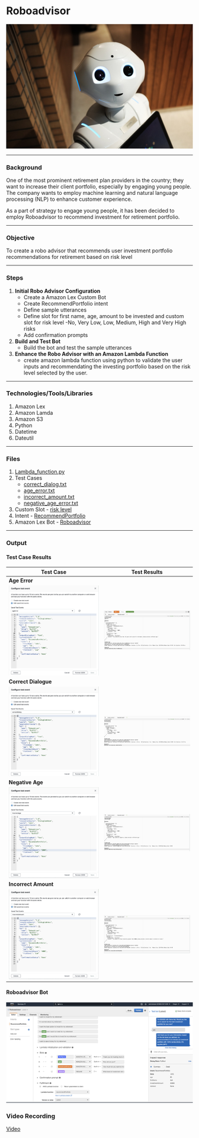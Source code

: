 # **Roboadvisor**
![Robot](Images/robot.jpeg)

---
### **Background**
One of the most prominent retirement plan providers in the country; they want to increase their client portfolio, especially by engaging young people. The company wants to employ machine learning and natural language processing (NLP) to enhance customer experience.

As a part of strategy to engage young people, it has been decided to employ Roboadvisor to recommend investment for retirement portfolio.

---
### **Objective**
To create a robo advisor that recommends user investment portfolio recommendations for retirement based on risk level

---
### **Steps**
1. **Initial Robo Advisor Configuration**
    * Create a Amazon Lex Custom Bot
    * Create RecommendPortfolio intent
    * Define sample utterances
    * Define slot for first name, age, amount to be invested and custom slot for risk level -No, Very Low, Low, Medium, High and Very High risks
    * Add confirmation prompts
2. **Build and Test Bot**
    * Build the bot and test the sample utterances 
3. **Enhance the Robo Advisor with an Amazon Lambda Function**
    * create amazon lambda function using python to validate the user inputs and recommendating the investing portfolio based on the risk level selected by the user.


---
### **Technologies/Tools/Libraries**
1. Amazon Lex
2. Amazon Lamda
3. Amazon S3
4. Python
5. Datetime
6. Dateutil

---
### **Files**
1. [Lambda_function.py](Lambda_function.py)
2. Test Cases
    * [correct_dialog.txt](Test_Cases/correct_dialog.txt)
    * [age_error.txt](Test_Cases/age_error.txt)
    * [incorrect_amount.txt](Test_Casess/incorrect_amount.txt)
    * [negative_age_error.txt](Test_Cases/negative_age_error.txt)
3. Custom Slot - [risk level](riskLevel_2_c3e67815-b93d-478a-98e2-f45e268f3323_SlotType_LEX_V1.zip)
4. Intent - [RecommendPortfolio](RecommendPortfolio_13_75fe0361-ce73-4050-a262-b6a0cec628aa_Intent_LEX_V1.zip)
5. Amazon Lex Bot - [Roboadvisor](Roboadvisor_1_6008eb72-5231-47af-8a44-a8499b5be43b_Bot_LEX_V1.zip)

---
### **Output**

#### **Test Case Results**
| **Test Case** | **Test Results**|
|-----------|-------------|
| **Age Error** |             |
|![ageerror](Outputs/ageerror_test_case.png)|![ageerror](Outputs/ageerror_test_results.png)|
| **Correct Dialogue** |       |
|![correct](Outputs/correctdialog_test_case.png)|![correct_resutls](Outputs/correctdialog_test_results.png)|
| **Negative Age** |       |
|![negativeage](Outputs/incorrectage_test_case.png)|![negativeage_results](Outputs/incorrectage_test_result.png)|
| **Incorrect Amount** |       |
|![amount](Outputs/incorrectamount_test_case.png)|![amount_result](Outputs/incorrectamount_test_results.png)|

#### **Roboadvisor Bot**
![roboadvisor](Outputs/roboadvisor.png)

### **Video Recording**

[Video](Outputs/roboadvisormp4.mp4)

